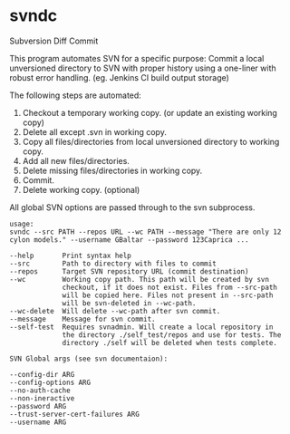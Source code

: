 # svndc
Subversion Diff Commit

This program automates SVN for a specific purpose: 
Commit a local unversioned directory to SVN with proper history using a one-liner with robust error handling. (eg. Jenkins CI build output storage)

The following steps are automated:
  1. Checkout a temporary working copy. (or update an existing working copy)
  2. Delete all except .svn in working copy.
  3. Copy all files/directories from local unversioned directory to working copy.
  4. Add all new files/directories.
  5. Delete missing files/directories in working copy.
  6. Commit.
  7. Delete working copy. (optional)

All global SVN options are passed through to the svn subprocess.

```
usage:
svndc --src PATH --repos URL --wc PATH --message "There are only 12 cylon models." --username GBaltar --password 123Caprica ...

--help       Print syntax help
--src        Path to directory with files to commit
--repos      Target SVN repository URL (commit destination)
--wc         Working copy path. This path will be created by svn
             checkout, if it does not exist. Files from --src-path 
             will be copied here. Files not present in --src-path
             will be svn-deleted in --wc-path.
--wc-delete  Will delete --wc-path after svn commit.
--message    Message for svn commit.
--self-test  Requires svnadmin. Will create a local repository in 
             the directory ./self_test/repos and use for tests. The
             directory ./self will be deleted when tests complete.

SVN Global args (see svn documentaion):

--config-dir ARG
--config-options ARG
--no-auth-cache
--non-ineractive
--password ARG
--trust-server-cert-failures ARG
--username ARG
```
